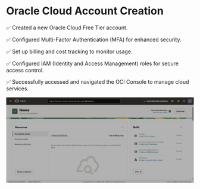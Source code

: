 # Oracle Cloud Account Creation

✅ Created a new Oracle Cloud Free Tier account.

✅ Configured Multi-Factor Authentication (MFA) for enhanced security.

✅ Set up billing and cost tracking to monitor usage.

✅ Configured IAM (Identity and Access Management) roles for secure access control.

✅ Successfully accessed and navigated the OCI Console to manage cloud services.

![Alt Text](image.png)
